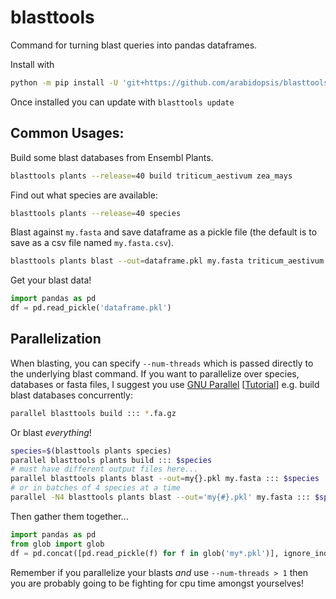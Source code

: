 # blasttools

Command for turning blast queries into pandas dataframes.

Install with

```sh
python -m pip install -U 'git+https://github.com/arabidopsis/blasttools.git'
```

Once installed you can update with `blasttools update`

## Common Usages:

Build some blast databases from Ensembl Plants.

```sh
blasttools plants --release=40 build triticum_aestivum zea_mays
```

Find out what species are available:

```sh
blasttools plants --release=40 species
```

Blast against `my.fasta` and save dataframe as a pickle file (the default is to
save as a csv file named `my.fasta.csv`).

```sh
blasttools plants blast --out=dataframe.pkl my.fasta triticum_aestivum zea_mays
```

Get your blast data!

```python
import pandas as pd
df = pd.read_pickle('dataframe.pkl')
```

## Parallelization

When blasting, you can specify `--num-threads` which is passed directly to the
underlying blast command. If you want to parallelize over species, databases or fasta files,
I suggest you use [GNU Parallel](https://www.gnu.org/software/parallel/) [[Tutorial](https://blog.ronin.cloud/gnu-parallel/)]
e.g. build blast databases concurrently:

```sh
parallel blasttools build ::: *.fa.gz
```

Or blast _everything_!

```sh
species=$(blasttools plants species)
parallel blasttools plants build ::: $species
# must have different output files here...
parallel blasttools plants blast --out=my{}.pkl my.fasta ::: $species
# or in batches of 4 species at a time
parallel -N4 blasttools plants blast --out='my{#}.pkl' my.fasta ::: $species
```

Then gather them together...

```python
import pandas as pd
from glob import glob
df = pd.concat([pd.read_pickle(f) for f in glob('my*.pkl')], ignore_index=True)
```

Remember if you parallelize your blasts _and_ use `--num-threads > 1`
then you are probably going to be fighting for cpu time
amongst yourselves!
